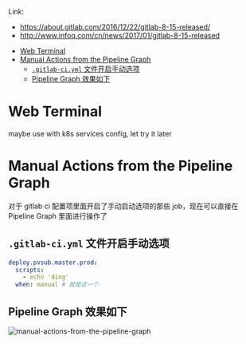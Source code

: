 Link: 

 - https://about.gitlab.com/2016/12/22/gitlab-8-15-released/
 - http://www.infoq.com/cn/news/2017/01/gitlab-8-15-released

<!-- TOC -->

- [Web Terminal](#web-terminal)
- [Manual Actions from the Pipeline Graph](#manual-actions-from-the-pipeline-graph)
  - [`.gitlab-ci.yml` 文件开启手动选项](#gitlab-ciyml-文件开启手动选项)
  - [Pipeline Graph 效果如下](#pipeline-graph-效果如下)

<!-- /TOC -->

# Web Terminal
maybe use with k8s services config, let try it later

# Manual Actions from the Pipeline Graph

对于 gitlab ci 配置项里面开启了手动启动选项的那些 job，现在可以直接在 Pipeline Graph 里面进行操作了

## `.gitlab-ci.yml` 文件开启手动选项

```yml
deploy.pvsub.master.prod:
  scripts:
    - echo 'ding'
  when: manual # 就是这一个
```

## Pipeline Graph 效果如下

![manual-actions-from-the-pipeline-graph](http://om4h4iqhe.bkt.clouddn.com/manual-actions-from-the-pipeline-graph-1.png)